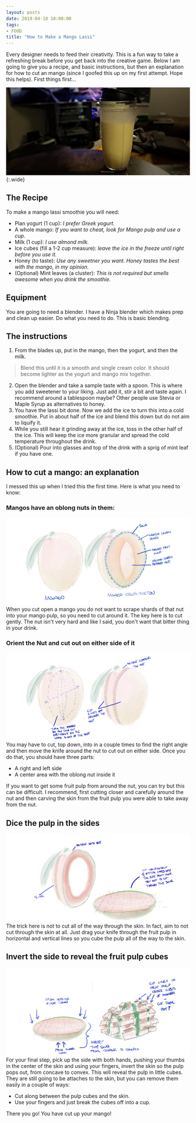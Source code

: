 ```yaml
---
layout: posts
date: 2019-04-10 10:00:00
tags:
- FOOD
title: "How to Make a Mango Lassi"
---
```

Every designer needs to feed their creativity. This is a fun way to take a refreshing break before you get back into the creative game. Below I am going to give you a recipe, and basic instructions, but then an explanation for how to cut an mango (since I goofed this up on my first attempt. Hope this helps). First things first...

![mango lassi](/assets/images/homemade-mango-lassi.jpg){:.wide}

## The Recipe
To make a mango lassi smoothie you will need:

* Plan yogurt (1 cup): _I prefer Greek yogurt._
* A whole mango: _If you want to cheat, look for Mango pulp and use a cup._
* Milk (1 cup): _I use almond milk._
* Ice cubes (fill a 1-2 cup measure): _leave the ice in the freeze until right before you use it._
* Honey (to taste): _Use any sweetner you want. Honey tastes the best with the mango, in my opinion._
* (Optional) Mint leaves (a cluster): _This is not required but smells awesome when you drink the smoothie._

## Equipment
You are going to need a blender. I have a Ninja blender which makes prep and clean up easier. Do what you need to do. This is basic blending.

## The instructions
1. From the blades up, put in the mango, then the yogurt, and then the milk.
> Blend this until it is a smooth and single cream color. It should become lighter as the yogurt and mango mix together.
2. Open the blender and take a sample taste with a spoon. This is where you add sweetener to your liking. Just add it, stir a bit and taste again. I recommend around a tablespoon maybe? Other people use Stevia or Maple Syrup as alternatives to honey.
3. You have the lassi bit done. Now we add the ice to turn this into a cold smoothie. Put in about half of the ice and blend this down but do not aim to liquify it.
4. While you still hear it grinding away at the ice, toss in the other half of the ice. This will keep the ice more granular and spread the cold temperature throughout the drink.
5. (Optional) Pour into glasses and top of the drink with a sprig of mint leaf if you have one.

## How to cut a mango: an explanation
I messed this up when I tried this the first time. Here is what you need to know:

### Mangos have an oblong nuts in them:
![dissecting a mango](/assets/images/mango-dissection.jpg)
When you cut open a mango you do not want to scrape shards of that nut into your mango pulp, so you need to cut around it. The key here is to cut gently. The nut isn't very hard and like I said, you don't want that bitter thing in your drink.

### Orient the Nut and cut out on either side of it
![cutting around the mango nut](/assets/images/mango-cut-around-the-nut.jpg)
You may have to cut, top down, into in a couple times to find the right angle and then move the knife around the nut to cut out on either side. Once you do that, you should have three parts:
* A right and left side
* A center area with the oblong nut inside it

If you want to get some fruit pulp from around the nut, you can try but this can be difficult. I recommend, first cutting closer and carefully around the nut and then carving the skin from the fruit pulp you were able to take away from the nut.

## Dice the pulp in the sides
![cutting around the mango nut](/assets/images/mango-dice-the-sides.jpg)
The trick here is not to cut all of the way through the skin. In fact, aim to not cut through the skin at all. Just drag your knife through the fruit pulp in horizontal and vertical lines so you cube the pulp all of the way to the skin.

## Invert the side to reveal the fruit pulp cubes
![cutting around the mango nut](/assets/images/mango-invert-the-diced-sides.jpg)
For your final step, pick up the side with both hands, pushing your thumbs in the center of the skin and using your fingers, invert the skin so the pulp pops out, from concave to convex. This will reveal the pulp in little cubes. They are still going to be attaches to the skin, but you can remove them easily in a couple of ways:

* Cut along between the pulp cubes and the skin.
* Use your fingers and just break the cubes off into a cup.

There you go! You have cut up your mango!
